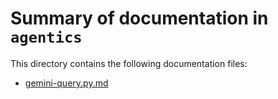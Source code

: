 # Summary of documentation in `agentics`

This directory contains the following documentation files:

- [gemini-query.py.md](gemini-query.py.md)

